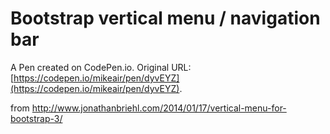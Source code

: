 # Bootstrap vertical menu / navigation bar

A Pen created on CodePen.io. Original URL: [https://codepen.io/mikeair/pen/dyvEYZ](https://codepen.io/mikeair/pen/dyvEYZ).

from http://www.jonathanbriehl.com/2014/01/17/vertical-menu-for-bootstrap-3/